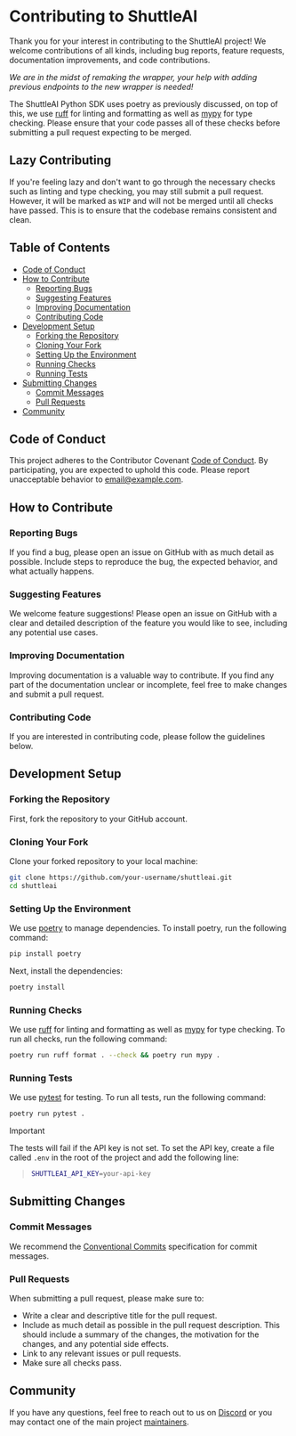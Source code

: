# Contributing to ShuttleAI

Thank you for your interest in contributing to the ShuttleAI project! We welcome contributions of all kinds, including bug reports, feature requests, documentation improvements, and code contributions.

*We are in the midst of remaking the wrapper, your help with adding previous endpoints to the new wrapper is needed!*

The ShuttleAI Python SDK uses poetry as previously discussed, on top of this, we use [ruff](https://github.com/astral-sh/ruff) for linting and formatting as well as [mypy](https://github.com/python/mypy) for type checking. Please ensure that your code passes all of these checks before submitting a pull request expecting to be merged.

## Lazy Contributing

If you're feeling lazy and don't want to go through the necessary checks such as linting and type checking, you may still submit a pull request. However, it will be marked as `WIP` and will not be merged until all checks have passed. This is to ensure that the codebase remains consistent and clean.

## Table of Contents

- [Code of Conduct](#code-of-conduct)
- [How to Contribute](#how-to-contribute)
  - [Reporting Bugs](#reporting-bugs)
  - [Suggesting Features](#suggesting-features)
  - [Improving Documentation](#improving-documentation)
  - [Contributing Code](#contributing-code)
- [Development Setup](#development-setup)
  - [Forking the Repository](#forking-the-repository)
  - [Cloning Your Fork](#cloning-your-fork)
  - [Setting Up the Environment](#setting-up-the-environment)
  - [Running Checks](#running-checks)
  - [Running Tests](#running-tests)
- [Submitting Changes](#submitting-changes)
  - [Commit Messages](#commit-messages)
  - [Pull Requests](#pull-requests)
- [Community](#community)

## Code of Conduct

This project adheres to the Contributor Covenant [Code of Conduct](CODE_OF_CONDUCT.md). By participating, you are expected to uphold this code. Please report unacceptable behavior to [email@example.com](mailto:email@example.com).

## How to Contribute

### Reporting Bugs

If you find a bug, please open an issue on GitHub with as much detail as possible. Include steps to reproduce the bug, the expected behavior, and what actually happens.

### Suggesting Features

We welcome feature suggestions! Please open an issue on GitHub with a clear and detailed description of the feature you would like to see, including any potential use cases.

### Improving Documentation

Improving documentation is a valuable way to contribute. If you find any part of the documentation unclear or incomplete, feel free to make changes and submit a pull request.

### Contributing Code

If you are interested in contributing code, please follow the guidelines below.

## Development Setup

### Forking the Repository

First, fork the repository to your GitHub account.

### Cloning Your Fork

Clone your forked repository to your local machine:

```sh
git clone https://github.com/your-username/shuttleai.git
cd shuttleai
```

### Setting Up the Environment

We use [poetry](https://python-poetry.org/) to manage dependencies. To install poetry, run the following command:

```sh
pip install poetry
```

Next, install the dependencies:

```sh
poetry install
```

### Running Checks

We use [ruff](https://github.com/astral-sh/ruff) for linting and formatting as well as [mypy](https://github.com/python/mypy) for type checking. To run all checks, run the following command:

```sh
poetry run ruff format . --check && poetry run mypy .
```

### Running Tests

We use [pytest](https://docs.pytest.org/en/latest/) for testing. To run all tests, run the following command:

```sh
poetry run pytest .
```

> [!IMPORTANT]
> The tests will fail if the API key is not set. To set the API key, create a file called `.env` in the root of the project and add the following line:

> ```sh
> SHUTTLEAI_API_KEY=your-api-key
> ```


## Submitting Changes

### Commit Messages

We recommend the [Conventional Commits](https://www.conventionalcommits.org/en/v1.0.0/) specification for commit messages.

### Pull Requests

When submitting a pull request, please make sure to:

- Write a clear and descriptive title for the pull request.
- Include as much detail as possible in the pull request description. This should include a summary of the changes, the motivation for the changes, and any potential side effects.
- Link to any relevant issues or pull requests.
- Make sure all checks pass.

## Community

If you have any questions, feel free to reach out to us on [Discord](https://discord.gg/shuttleai) or you may contact one of the main project [maintainers](https://github.com/shuttleai/shuttleai-python/graphs/contributors).
